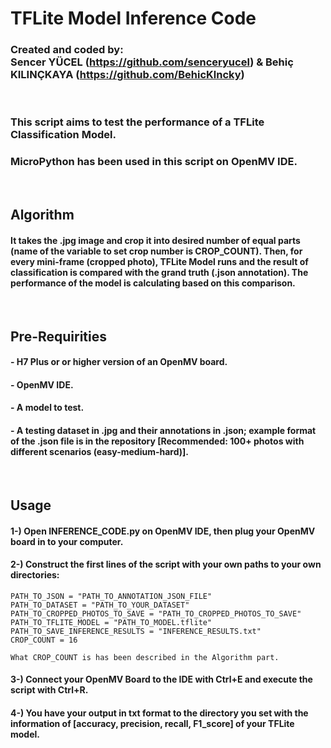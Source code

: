 # TFLite Model Inference Code

### Created and coded by: <br>Sencer YÜCEL (https://github.com/senceryucel) & Behiç KILINÇKAYA (https://github.com/BehicKlncky)
<br>

### This script aims to test the performance of a TFLite Classification Model.

### MicroPython has been used in this script on OpenMV IDE. 

<br>

## Algorithm
#### It takes the .jpg image and crop it into desired number of equal parts (name of the variable to set crop number is CROP_COUNT). Then, for every mini-frame (cropped photo), TFLite Model runs and the result of classification is compared with the grand truth (.json annotation). The performance of the model is calculating based on this comparison.

<br>

## Pre-Requirities

#### - H7 Plus or or higher version of an OpenMV board.
#### - OpenMV IDE.
#### - A model to test.
#### - A testing dataset in .jpg and their annotations in .json; example format of the .json file is in the repository [Recommended: 100+ photos with different scenarios (easy-medium-hard)].

<br>

## Usage 

#### 1-) Open INFERENCE_CODE.py on OpenMV IDE, then plug your OpenMV board in to your computer.

#### 2-) Construct the first lines of the script with your own paths to your own directories: 
```
PATH_TO_JSON = "PATH_TO_ANNOTATION_JSON_FILE"
PATH_TO_DATASET = "PATH_TO_YOUR_DATASET"
PATH_TO_CROPPED_PHOTOS_TO_SAVE = "PATH_TO_CROPPED_PHOTOS_TO_SAVE"
PATH_TO_TFLITE_MODEL = "PATH_TO_MODEL.tflite"
PATH_TO_SAVE_INFERENCE_RESULTS = "INFERENCE_RESULTS.txt"
CROP_COUNT = 16
```
```
What CROP_COUNT is has been described in the Algorithm part.
```

#### 3-) Connect your OpenMV Board to the IDE with Ctrl+E and execute the script with Ctrl+R.

#### 4-) You have your output in txt format to the directory you set with the information of [accuracy, precision, recall, F1_score] of your TFLite model.
